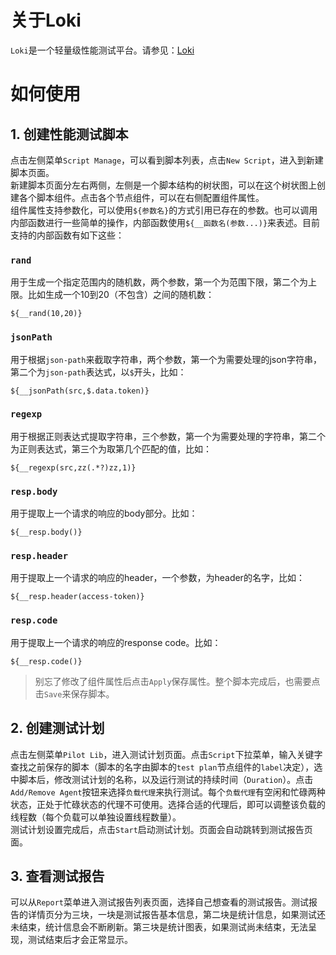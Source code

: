 # 关于Loki
`Loki`是一个轻量级性能测试平台。请参见：[Loki]

[Loki]: https://github.com/jimmyseraph/loki

# 如何使用
## 1. 创建性能测试脚本
点击左侧菜单`Script Manage`，可以看到脚本列表，点击`New Script`，进入到新建脚本页面。<br>
新建脚本页面分左右两侧，左侧是一个脚本结构的树状图，可以在这个树状图上创建各个脚本组件。点击各个节点组件，可以在右侧配置组件属性。<br>
组件属性支持参数化，可以使用`${参数名}`的方式引用已存在的参数。也可以调用内部函数进行一些简单的操作，内部函数使用`${__函数名(参数...)}`来表述。目前支持的内部函数有如下这些：<br>
### `rand`
用于生成一个指定范围内的随机数，两个参数，第一个为范围下限，第二个为上限。比如生成一个10到20（不包含）之间的随机数：
```Shell
${__rand(10,20)}
```
### `jsonPath`
用于根据`json-path`来截取字符串，两个参数，第一个为需要处理的json字符串，第二个为`json-path`表达式，以`$`开头，比如：
```Shell
${__jsonPath(src,$.data.token)}
```
### `regexp`
用于根据正则表达式提取字符串，三个参数，第一个为需要处理的字符串，第二个为正则表达式，第三个为取第几个匹配的值，比如：
```Shell
${__regexp(src,zz(.*?)zz,1)}
```
### `resp.body`
用于提取上一个请求的响应的body部分。比如：
```Shell
${__resp.body()}
```
### `resp.header`
用于提取上一个请求的响应的header，一个参数，为header的名字，比如：
```Shell
${__resp.header(access-token)}
```
### `resp.code`
用于提取上一个请求的响应的response code。比如：
```Shell
${__resp.code()}
```

> 别忘了修改了组件属性后点击`Apply`保存属性。整个脚本完成后，也需要点击`Save`来保存脚本。

## 2. 创建测试计划
点击左侧菜单`Pilot Lib`，进入测试计划页面。点击`Script`下拉菜单，输入关键字查找之前保存的脚本（脚本的名字由脚本的`test plan`节点组件的`label`决定），选中脚本后，修改测试计划的名称，以及运行测试的持续时间（`Duration`）。点击`Add/Remove Agent`按钮来选择`负载代理`来执行测试。每个`负载代理`有空闲和忙碌两种状态，正处于忙碌状态的代理不可使用。选择合适的代理后，即可以调整该负载的线程数（每个负载可以单独设置线程数量）。<br>
测试计划设置完成后，点击`Start`启动测试计划。页面会自动跳转到测试报告页面。

## 3. 查看测试报告
可以从`Report`菜单进入测试报告列表页面，选择自己想查看的测试报告。测试报告的详情页分为三块，一块是测试报告基本信息，第二块是统计信息，如果测试还未结束，统计信息会不断刷新。第三块是统计图表，如果测试尚未结束，无法呈现，测试结束后才会正常显示。
